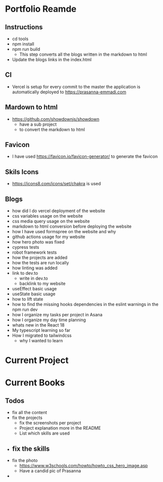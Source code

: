# Portfolio Reamde

## Instructions
- cd tools
- npm install
- npm run build
  - This step converts all the blogs written in the markdown to html
- Update the blogs links in the index.html

## CI 
- Vercel is setup for every commit to the master the application is automatically deployed to https://prasanna-emmadi.com

## Mardown to html
- https://github.com/showdownjs/showdown
  - have a sub project
  - to convert the markdown to html

## Favicon
- I have used https://favicon.io/favicon-generator/ to generate the favicon

## Skils Icons
- https://icons8.com/icons/set/chakra is used 

## Blogs
- how did I do vercel deployment of the website
- css variables usage on the website
- css media query usage on the website
- markdown to html conversion before deploying the website
- how I have used formspree on the website and why
- github actions usage for my website
- how hero photo was fixed
- cypress tests 
- robot framework tests
- how the projects are added 
- how the tests are run locally
- how linting was added
- link to dev.to
    - write in dev.to
    - backlink to my website
- useEffect basic usage
- useState basic usage
- how to lift state
- how to find the missing hooks dependencies in the eslint warnings in the npm run dev 
- how I organize my tasks per project in Asana
- how I organize my day time planning
- whats new in the React 18
- My typescript learning so far
- How I migrated to tailwindcss
  - why I wanted to learn
  
# Current Project

# Current Books
## Todos
- fix all the content
- fix the projects
  - fix the screenshots per project
  - Project explanation more in the README
  - List which skills are used
- fix the skills
  - 
- fix the photo
  - https://www.w3schools.com/howto/howto_css_hero_image.asp
  - Have a candid pic of Prasanna
- 
